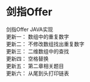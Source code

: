 # 剑指Offer
剑指Offer JAVA实现 <br>
更新一： 数组中的重复数字 <br>
更新二： 不修改数组找出重复数字 <br>
更新三： 二维数组中的查找 <br>
更新四： 空格替换 <br>
更新五： 第二章相关题目 <br>
更新六： 从尾到头打印链表

